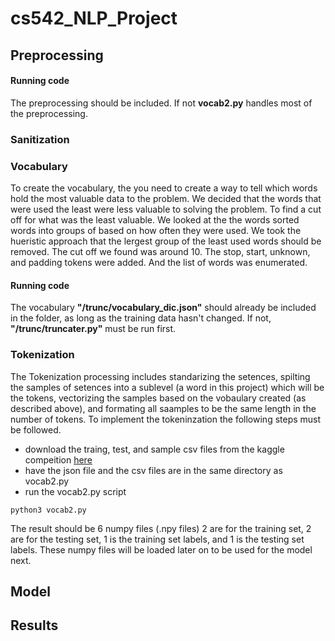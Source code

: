 # cs542_NLP_Project

## Preprocessing
  #### Running code 
  The preprocessing should be included. If not **vocab2.py** handles most of the preprocessing.


### Sanitization

### Vocabulary
To create the vocabulary, the you need to create a way to tell which words hold the most valuable data to the problem. We decided that the words that were used the least were less valuable to solving the problem. To find a cut off for what was the least valuable. We looked at the the words sorted words into groups of based on how often they were used. We took the hueristic approach that the lergest group of the least used words should be removed. The cut off we found was around 10. The stop, start, unknown, and padding tokens were added. And the list of words was enumerated.
#### Running code 
The vocabulary **"/trunc/vocabulary_dic.json"** should already be included in the folder, as long as the training data hasn't changed. If not, **"/trunc/truncater.py"** must be run first.

### Tokenization
The Tokenization processing includes standarizing the setences, spilting the samples of setences into a sublevel (a word in this project) which will be the tokens, vectorizing the samples based on the vobaulary created (as described above), and formating all saamples to be the same length in the number of tokens. To implement the tokeninzation the following steps must be followed.
* download the traing, test, and sample csv files from the kaggle compeition [here](https://www.kaggle.com/c/contradictory-my-dear-watson/data)
* have the json file and the csv files are in the same directory as vocab2.py
* run the vocab2.py script
```
python3 vocab2.py
```
The result should be 6 numpy files (.npy files) 2 are for the training set, 2 are for the testing set, 1 is the training set labels, and 1 is the testing set labels. These numpy files will be loaded later on to be used for the model next.
## Model

## Results


